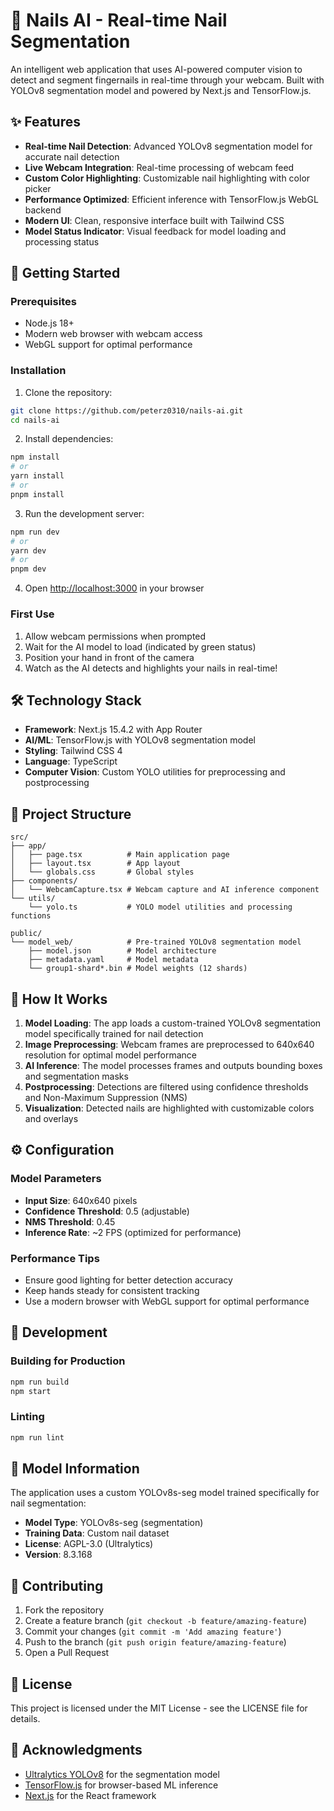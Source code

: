 # 🔬 Nails AI - Real-time Nail Segmentation

An intelligent web application that uses AI-powered computer vision to detect and segment fingernails in real-time through your webcam. Built with YOLOv8 segmentation model and powered by Next.js and TensorFlow.js.

## ✨ Features

- **Real-time Nail Detection**: Advanced YOLOv8 segmentation model for accurate nail detection
- **Live Webcam Integration**: Real-time processing of webcam feed
- **Custom Color Highlighting**: Customizable nail highlighting with color picker
- **Performance Optimized**: Efficient inference with TensorFlow.js WebGL backend
- **Modern UI**: Clean, responsive interface built with Tailwind CSS
- **Model Status Indicator**: Visual feedback for model loading and processing status

## 🚀 Getting Started

### Prerequisites

- Node.js 18+
- Modern web browser with webcam access
- WebGL support for optimal performance

### Installation

1. Clone the repository:

```bash
git clone https://github.com/peterz0310/nails-ai.git
cd nails-ai
```

2. Install dependencies:

```bash
npm install
# or
yarn install
# or
pnpm install
```

3. Run the development server:

```bash
npm run dev
# or
yarn dev
# or
pnpm dev
```

4. Open [http://localhost:3000](http://localhost:3000) in your browser

### First Use

1. Allow webcam permissions when prompted
2. Wait for the AI model to load (indicated by green status)
3. Position your hand in front of the camera
4. Watch as the AI detects and highlights your nails in real-time!

## 🛠️ Technology Stack

- **Framework**: Next.js 15.4.2 with App Router
- **AI/ML**: TensorFlow.js with YOLOv8 segmentation model
- **Styling**: Tailwind CSS 4
- **Language**: TypeScript
- **Computer Vision**: Custom YOLO utilities for preprocessing and postprocessing

## 📁 Project Structure

```
src/
├── app/
│   ├── page.tsx          # Main application page
│   ├── layout.tsx        # App layout
│   └── globals.css       # Global styles
├── components/
│   └── WebcamCapture.tsx # Webcam capture and AI inference component
└── utils/
    └── yolo.ts           # YOLO model utilities and processing functions

public/
└── model_web/            # Pre-trained YOLOv8 segmentation model
    ├── model.json        # Model architecture
    ├── metadata.yaml     # Model metadata
    └── group1-shard*.bin # Model weights (12 shards)
```

## 🎯 How It Works

1. **Model Loading**: The app loads a custom-trained YOLOv8 segmentation model specifically trained for nail detection
2. **Image Preprocessing**: Webcam frames are preprocessed to 640x640 resolution for optimal model performance
3. **AI Inference**: The model processes frames and outputs bounding boxes and segmentation masks
4. **Postprocessing**: Detections are filtered using confidence thresholds and Non-Maximum Suppression (NMS)
5. **Visualization**: Detected nails are highlighted with customizable colors and overlays

## ⚙️ Configuration

### Model Parameters

- **Input Size**: 640x640 pixels
- **Confidence Threshold**: 0.5 (adjustable)
- **NMS Threshold**: 0.45
- **Inference Rate**: ~2 FPS (optimized for performance)

### Performance Tips

- Ensure good lighting for better detection accuracy
- Keep hands steady for consistent tracking
- Use a modern browser with WebGL support for optimal performance

## 🔧 Development

### Building for Production

```bash
npm run build
npm start
```

### Linting

```bash
npm run lint
```

## 📝 Model Information

The application uses a custom YOLOv8s-seg model trained specifically for nail segmentation:

- **Model Type**: YOLOv8s-seg (segmentation)
- **Training Data**: Custom nail dataset
- **License**: AGPL-3.0 (Ultralytics)
- **Version**: 8.3.168

## 🤝 Contributing

1. Fork the repository
2. Create a feature branch (`git checkout -b feature/amazing-feature`)
3. Commit your changes (`git commit -m 'Add amazing feature'`)
4. Push to the branch (`git push origin feature/amazing-feature`)
5. Open a Pull Request

## 📄 License

This project is licensed under the MIT License - see the LICENSE file for details.

## 🙏 Acknowledgments

- [Ultralytics YOLOv8](https://github.com/ultralytics/ultralytics) for the segmentation model
- [TensorFlow.js](https://www.tensorflow.org/js) for browser-based ML inference
- [Next.js](https://nextjs.org/) for the React framework
